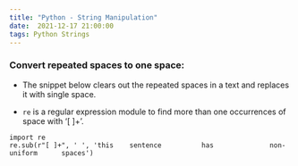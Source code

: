 ```yaml
---
title: "Python - String Manipulation"
date:  2021-12-17 21:00:00
tags: Python Strings
---
```


### Convert repeated spaces to one space: 

- The snippet below clears out the repeated spaces in a text and replaces it with single space. 

- `re` is a regular expression module to find more than one occurrences of space with ‘[ ]+’.

```
import re
re.sub(r"[ ]+", ' ', 'this    sentence          has              non-uniform      spaces')
```